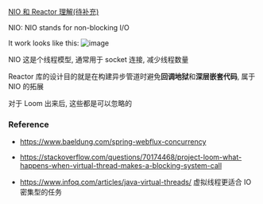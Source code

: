 [NIO 和 Reactor 理解(待补充)](https://github.com/bxb100/blog/issues/26)

NIO: NIO stands for non-blocking I/O

It work looks like this:
![image](https://user-images.githubusercontent.com/20685961/192730676-ea8e3234-4b51-4b16-8dcd-27a70c669a45.png)

NIO 这是个线程模型, 通常用于 socket 连接, 减少线程数量

Reactor 库的设计目的就是在构建异步管道时避免**回调地狱**和**深层嵌套代码**, 属于 NIO 的拓展

对于 Loom 出来后, 这些都是可以忽略的

### Reference

* https://www.baeldung.com/spring-webflux-concurrency

* https://stackoverflow.com/questions/70174468/project-loom-what-happens-when-virtual-thread-makes-a-blocking-system-call

* https://www.infoq.com/articles/java-virtual-threads/ 虚拟线程更适合 IO 密集型的任务

